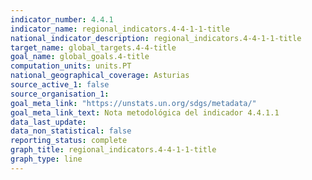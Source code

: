 ```yaml
---
indicator_number: 4.4.1
indicator_name: regional_indicators.4-4-1-1-title
national_indicator_description: regional_indicators.4-4-1-1-title
target_name: global_targets.4-4-title
goal_name: global_goals.4-title
computation_units: units.PT
national_geographical_coverage: Asturias
source_active_1: false
source_organisation_1:  
goal_meta_link: "https://unstats.un.org/sdgs/metadata/"
goal_meta_link_text: Nota metodológica del indicador 4.4.1.1
data_last_update:  
data_non_statistical: false
reporting_status: complete
graph_title: regional_indicators.4-4-1-1-title
graph_type: line
---
```

